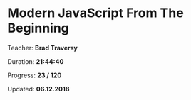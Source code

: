 # Modern JavaScript From The Beginning

Teacher: **Brad Traversy**

Duration: **21:44:40**

Progress: **23 / 120**

Updated: **06.12.2018**
